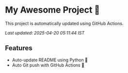# My Awesome Project 🚀

This project is automatically updated using GitHub Actions.

_Last updated: 2025-04-20 05:11:44 IST_

## Features
- Auto-update README using Python 🐍
- Auto Git push with GitHub Actions 🤖
